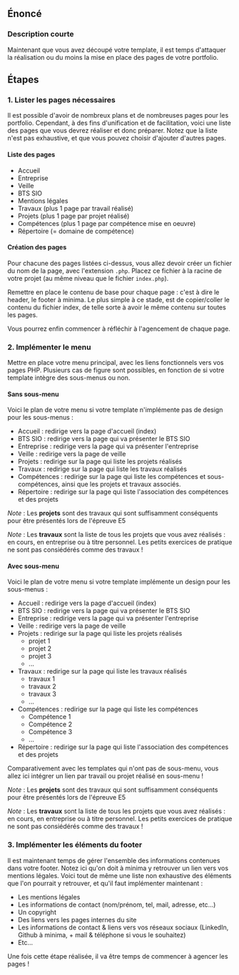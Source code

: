 ## Énoncé

### Description courte

Maintenant que vous avez découpé votre template, il est temps d'attaquer la réalisation ou du moins la mise en place des pages de votre portfolio.

## Étapes

### 1. Lister les pages nécessaires

Il est possible d'avoir de nombreux plans et de nombreuses pages pour les portfolio. Cependant, à des fins d'unification et de facilitation, voici une liste des pages que vous devrez réaliser et donc préparer. Notez que la liste n'est pas exhaustive, et que vous pouvez choisir d'ajouter d'autres pages.

#### Liste des pages

- Accueil
- Entreprise
- Veille
- BTS SIO
- Mentions légales
- Travaux (plus 1 page par travail réalisé)
- Projets (plus 1 page par projet réalisé)
- Compétences (plus 1 page par compétence mise en oeuvre)
- Répertoire (= domaine de compétence)

#### Création des pages

Pour chacune des pages listées ci-dessus, vous allez devoir créer un fichier du nom de la page, avec l'extension ```.php```. Placez ce fichier à la racine de votre projet (au même niveau que le fichier ```index.php```).

Remettre en place le contenu de base pour chaque page : c'est à dire le header, le footer à minima. Le plus simple à ce stade, est de copier/coller le contenu du fichier index, de telle sorte à avoir le même contenu sur toutes les pages.

Vous pourrez enfin commencer à réfléchir à l'agencement de chaque page.

### 2. Implémenter le menu

Mettre en place votre menu principal, avec les liens fonctionnels vers vos pages PHP. Plusieurs cas de figure sont possibles, en fonction de si votre template intègre des sous-menus ou non.

#### Sans sous-menu

Voici le plan de votre menu si votre template n'implémente pas de design pour les sous-menus :

- Accueil : redirige vers la page d'accueil (index)
- BTS SIO : redirige vers la page qui va présenter le BTS SIO
- Entreprise : redirige vers la page qui va présenter l'entreprise
- Veille : redirige vers la page de veille
- Projets : redirige sur la page qui liste les projets réalisés
- Travaux : redirige sur la page qui liste les travaux réalisés
- Compétences : redirige sur la page qui liste les compétences et sous-compétences, ainsi que les projets et travaux associés.
- Répertoire : redirige sur la page qui liste l'association des compétences et des projets

_Note_ : Les **projets** sont des travaux qui sont suffisamment conséquents pour être présentés lors de l'épreuve E5

_Note_ : Les **travaux** sont la liste de tous les projets que vous avez réalisés : en cours, en entreprise ou à titre personnel. Les petits exercices de pratique ne sont pas consiédérés comme des travaux !

#### Avec sous-menu

Voici le plan de votre menu si votre template implémente un design pour les sous-menus :

- Accueil : redirige vers la page d'accueil (index)
- BTS SIO : redirige vers la page qui va présenter le BTS SIO
- Entreprise : redirige vers la page qui va présenter l'entreprise
- Veille : redirige vers la page de veille
- Projets : redirige sur la page qui liste les projets réalisés
    - projet 1
    - projet 2
    - projet 3
    - ...
- Travaux : redirige sur la page qui liste les travaux réalisés
    - travaux 1
    - travaux 2
    - travaux 3
    - ...
- Compétences : redirige sur la page qui liste les compétences
    - Compétence 1
    - Compétence 2
    - Compétence 3
    - ...
- Répertoire : redirige sur la page qui liste l'association des compétences et des projets

Comparativement avec les templates qui n'ont pas de sous-menu, vous allez ici intégrer un lien par travail ou projet réalisé en sous-menu !

_Note_ : Les **projets** sont des travaux qui sont suffisamment conséquents pour être présentés lors de l'épreuve E5

_Note_ : Les **travaux** sont la liste de tous les projets que vous avez réalisés : en cours, en entreprise ou à titre personnel. Les petits exercices de pratique ne sont pas consiédérés comme des travaux !

### 3. Implémenter les éléments du footer

Il est maintenant temps de gérer l'ensemble des informations contenues dans votre footer. Notez ici qu'on doit à minima y retrouver un lien vers vos mentions légales. Voici tout de même une liste non exhaustive des éléments que l'on pourrait y retrouver, et qu'il faut implémenter maintenant : 

- Les mentions légales
- Les informations de contact (nom/prénom, tel, mail, adresse, etc...)
- Un copyright
- Des liens vers les pages internes du site
- Les informations de contact & liens vers vos réseaux sociaux (LinkedIn, Github à minima, + mail & téléphone si vous le souhaitez)
- Etc...

Une fois cette étape réalisée, il va être temps de commencer à agencer les pages !


